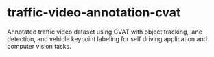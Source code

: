 # traffic-video-annotation-cvat
Annotated traffic video dataset using CVAT with object tracking, lane detection, and vehicle keypoint labeling for self driving application and computer vision tasks.
